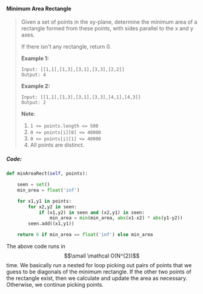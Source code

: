 #### Minimum Area Rectangle

> Given a set of points in the xy-plane, determine the minimum area of a rectangle formed from these points, with sides parallel to the x and y axes.
>
> If there isn't any rectangle, return 0.
>
> **Example 1:**
>
> ```
> Input: [[1,1],[1,3],[3,1],[3,3],[2,2]]
> Output: 4
> ```
>
> **Example 2:**
>
> ```
> Input: [[1,1],[1,3],[3,1],[3,3],[4,1],[4,3]]
> Output: 2
> ```
>
> **Note**:
>
> 1. `1 <= points.length <= 500`
> 2. `0 <= points[i][0] <= 40000`
> 3. `0 <= points[i][1] <= 40000`
> 4. All points are distinct.

##### Code:

```py
def minAreaRect(self, points):

    seen = set()
    min_area = float('inf')

    for x1,y1 in points:
        for x2,y2 in seen:
            if (x1,y2) in seen and (x2,y1) in seen:
                min_area = min(min_area, abs(x1-x2) * abs(y1-y2))
        seen.add((x1,y1))

    return 0 if min_area == float('inf') else min_area
```

The above code runs in $$\small \mathcal O(N^{2})$$ time. We basically run a nested for loop picking out pairs of points that we guess to be diagonals of the minimum rectangle. If the other two points of the rectangle exist, then we calculate and update the area as necessary. Otherwise, we continue picking points. 

